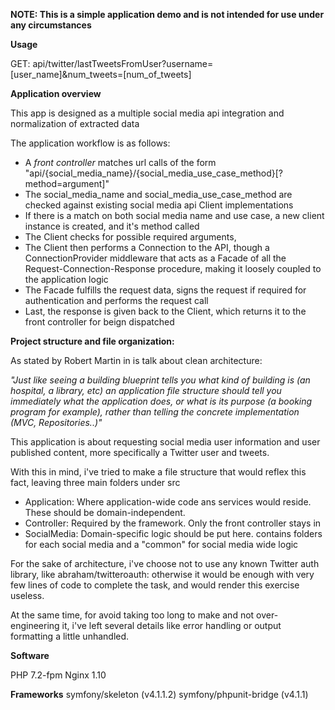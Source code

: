 **NOTE: This is a simple application demo and  is not intended for use under any circumstances**


**Usage**

GET: api/twitter/lastTweetsFromUser?username=[user_name]&num_tweets=[num_of_tweets]


**Application overview**

This app is designed as a multiple social media api integration and normalization of extracted data

The application workflow is as follows:
 * A _front controller_ matches url calls of the form "api/{social_media_name}/{social_media_use_case_method}[?method=argument]"
 * The social_media_name and social_media_use_case_method are checked against existing social media api Client implementations
 * If there is a match on both social media name and use case, a new client instance is created, and it's method called
 * The Client checks for possible required arguments, 
 * The Client then performs a Connection to the API, though a ConnectionProvider middleware that acts as a Facade
 of all the Request-Connection-Response procedure, making it loosely coupled to the application logic
 * The Facade fulfills the request data, signs the request if required for authentication and performs the request call
 * Last, the response is given back to the Client, which returns it to the front controller for beign dispatched 
 

**Project structure and file organization:**

As stated by Robert Martin in is talk about clean architecture:

_"Just like seeing a building blueprint tells you what kind of building is (an
 hospital, a library, etc) an application file structure should tell you immediately
 what the application does, or what is its purpose (a booking program for example), 
 rather than telling the concrete implementation (MVC, Repositories..)"_

This application is about requesting social media user information and user published content,
more specifically a Twitter user and tweets.

With this in mind, i've tried to make a file structure that would reflex this fact, leaving three main folders under src
 
 * Application: Where application-wide code ans services would reside. These should be domain-independent.
 * Controller:  Required by the framework. Only the front controller stays in
 * SocialMedia: Domain-specific logic should be put here. contains folders for each social media
                and a "common" for social media wide logic   

For the sake of architecture, i've choose not to use any known Twitter auth library, like
abraham/twitteroauth: otherwise it would be enough with very few lines of code to complete the task, and would render 
this exercise useless.

At the same time, for avoid taking too long to make and not over-engineering it, 
i've left several details like error handling or output formatting a little unhandled.


**Software** 

PHP 7.2-fpm
Nginx 1.10


**Frameworks**
symfony/skeleton (v4.1.1.2)
symfony/phpunit-bridge (v4.1.1)

